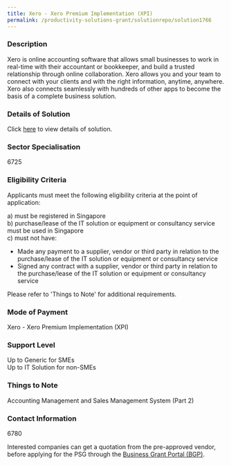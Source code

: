 ```yaml
---
title: Xero - Xero Premium Implementation (XPI)
permalink: /productivity-solutions-grant/solutionrepo/solution1766
---
```


### Description

Xero is online accounting software that allows small businesses
to work in real-time with their accountant or bookkeeper, and
build a trusted relationship through online collaboration. Xero
allows you and your team to connect with your clients and with
the right information, anytime, anywhere. Xero also connects
seamlessly with hundreds of other apps to become the basis of
a complete business solution.

### Details of Solution

Click <a href='MFP Pte. Ltd.' target='_blank' rel='noopener'>here</a> to view details of solution.

### Sector Specialisation

 6725 

### Eligibility Criteria

Applicants must meet the following eligibility criteria at the point of application:

a) must be registered in Singapore <br>
b) purchase/lease of the IT solution or equipment or consultancy service must be used in Singapore <br>
c) must not have:
- Made any payment to a supplier, vendor or third party in relation to the purchase/lease of the IT solution or equipment or consultancy service
- Signed any contract with a supplier, vendor or third party in relation to the purchase/lease of the IT solution or equipment or consultancy service

Please refer to 'Things to Note' for additional requirements.

### Mode of Payment
Xero - Xero Premium Implementation (XPI)

### Support Level
Up to Generic for SMEs <br>
Up to IT Solution for non-SMEs

### Things to Note
Accounting Management and Sales Management System (Part 2)

### Contact Information
6780

Interested companies can get a quotation from the pre-approved vendor, before applying for the PSG through the <a target='_blank' rel='noopener' href='https://www.businessgrants.gov.sg/'>Business Grant Portal (BGP)</a>.
